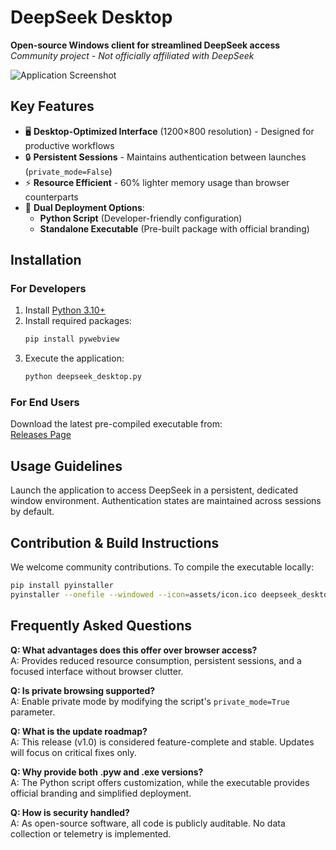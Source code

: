 # DeepSeek Desktop  

**Open-source Windows client for streamlined DeepSeek access**  
*Community project - Not officially affiliated with DeepSeek*

![Application Screenshot](https://github.com/user-attachments/assets/cea09dd5-e986-4b1d-9e6e-3d340d4c400e)

## Key Features  

- 🖥️ **Desktop-Optimized Interface** (1200×800 resolution) - Designed for productive workflows  
- 🔒 **Persistent Sessions** - Maintains authentication between launches (`private_mode=False`)  
- ⚡ **Resource Efficient** - 60% lighter memory usage than browser counterparts  
- 🚀 **Dual Deployment Options**:  
  - **Python Script** (Developer-friendly configuration)  
  - **Standalone Executable** (Pre-built package with official branding)  

## Installation  

### For Developers  
1. Install [Python 3.10+](https://www.python.org/downloads/)  
2. Install required packages:  
   ```bash
   pip install pywebview
   ```  
3. Execute the application:  
   ```bash
   python deepseek_desktop.py
   ```

### For End Users  
Download the latest pre-compiled executable from:  
[Releases Page](https://github.com/shrezird/DeepSeek-Desktop/releases/tag/Release)  

## Usage Guidelines  
Launch the application to access DeepSeek in a persistent, dedicated window environment. Authentication states are maintained across sessions by default.  

## Contribution & Build Instructions  
We welcome community contributions. To compile the executable locally:
```bash
pip install pyinstaller
pyinstaller --onefile --windowed --icon=assets/icon.ico deepseek_desktop.py
```

## Frequently Asked Questions  

**Q: What advantages does this offer over browser access?**  
A: Provides reduced resource consumption, persistent sessions, and a focused interface without browser clutter.  

**Q: Is private browsing supported?**  
A: Enable private mode by modifying the script's `private_mode=True` parameter.  

**Q: What is the update roadmap?**  
A: This release (v1.0) is considered feature-complete and stable. Updates will focus on critical fixes only.  

**Q: Why provide both .pyw and .exe versions?**  
A: The Python script offers customization, while the executable provides official branding and simplified deployment.  

**Q: How is security handled?**  
A: As open-source software, all code is publicly auditable. No data collection or telemetry is implemented.
